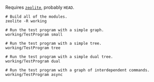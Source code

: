 Requires [`zeolite`](https://github.com/ta0kira/zeolite), probably `HEAD`.

```shell
# Build all of the modules.
zeolite -R working

# Run the test program with a simple graph.
working/TestProgram small

# Run the test program with a simple tree.
working/TestProgram tree

# Run the test program with a simple dual tree.
working/TestProgram dual

# Run the test program with a graph of interdependent commands.
working/TestProgram async
```
